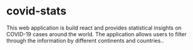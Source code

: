 # covid-stats
This web application is build react and provides statistical insights on COVID-19 cases around the world. The application allows users to filter through the information by different continents and countries..
